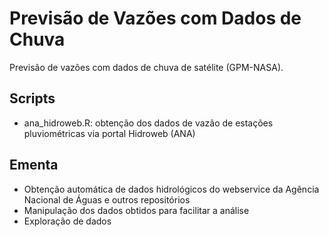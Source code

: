 # Previsão de Vazões com Dados de Chuva
Previsão de vazões com dados de chuva de satélite (GPM-NASA).

## Scripts
- ana_hidroweb.R: obtenção dos dados de vazão de estações pluviométricas via portal Hidroweb (ANA)

## Ementa

- Obtenção automática de dados hidrológicos do webservice da Agência Nacional de Águas e outros repositórios
- Manipulação dos dados obtidos para facilitar a análise
- Exploração de dados